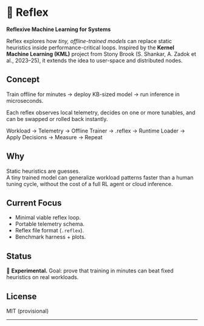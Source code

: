 # 🧬 Reflex

**Reflexive Machine Learning for Systems**

Reflex explores how *tiny, offline-trained models* can replace static heuristics inside performance-critical loops.
Inspired by the **Kernel Machine Learning (KML)** project from Stony Brook (S. Shankar, A. Zadok et al., 2023–25), it extends the idea to user-space and distributed nodes.

## Concept
Train offline for minutes → deploy KB-sized model → run inference in microseconds.

Each reflex observes local telemetry, decides on one or more tunables, and can be swapped or rolled back instantly.

Workload → Telemetry → Offline Trainer → .reflex → Runtime Loader → Apply Decisions → Measure → Repeat

## Why
Static heuristics are guesses.  
A tiny trained model can generalize workload patterns faster than a human tuning cycle, without the cost of a full RL agent or cloud inference.

## Current Focus
- Minimal viable reflex loop.
- Portable telemetry schema.
- Reflex file format (`.reflex`).
- Benchmark harness + plots.

## Status
🌱 **Experimental.**  Goal: prove that training in minutes can beat fixed heuristics on real workloads.

## License
MIT (provisional)

---